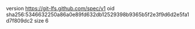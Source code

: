 version https://git-lfs.github.com/spec/v1
oid sha256:5346632250a86a0e89fd632db12529398b9365b5f2e3f9d6d2e5fa1d7f809dc2
size 6
